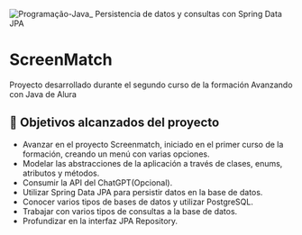 ![Programação-Java_ Persistencia de datos y consultas con Spring Data JPA](https://github.com/genesysR-dev/2066-java-persitencia-de-datos-y-consultas-con-Spring-JPA/assets/91544872/e0e3a9f8-afc7-4e7b-be83-469351ef2d70)

# ScreenMatch

Proyecto desarrollado durante el segundo curso de la formación Avanzando con Java de Alura

## 🔨 Objetivos alcanzados del proyecto

* Avanzar en el proyecto Screenmatch, iniciado en el primer curso de la formación, creando un menú con varias opciones.
* Modelar las abstracciones de la aplicación a través de clases, enums, atributos y métodos.
* Consumir la API del ChatGPT(Opcional).
* Utilizar Spring Data JPA para persistir datos en la base de datos.
* Conocer varios tipos de bases de datos y utilizar PostgreSQL.
* Trabajar con varios tipos de consultas a la base de datos.
* Profundizar en la interfaz JPA Repository.
